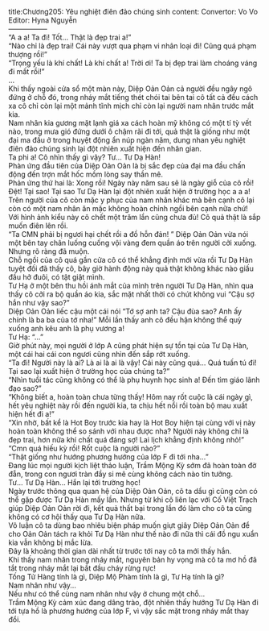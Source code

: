 title:Chương205: Yêu nghiệt điên đảo chúng sinh
content:
Convertor: Vo Vo<br>Editor: Hyna Nguyễn<br>—————–<br>“A a a! Ta đi! Tốt… Thật là đẹp trai a!”<br>“Nào chỉ là đẹp trai! Cái này vượt qua phạm vi nhân loại đi! Cũng quá phạm thượng rồi!”<br>“Trọng yếu là khí chất! Là khí chất a! Trời ơi! Ta bị đẹp trai làm choáng váng đi mất rồi!”<br>…<br>Khi thấy ngoài cửa sổ một màn này, Diệp Oản Oản cả người đều ngây ngô đứng ở chỗ đó, trong nháy mắt tiếng thét chói tai bên tai cô tất cả đều cách xa cô chỉ còn lại một mảnh tĩnh mịch chỉ còn lại người nam nhân trước mắt kia.<br>Nam nhân kia gương mặt lạnh giá xa cách hoàn mỹ không có một tí tỳ vết nào, trong mưa gió đứng dưới ô chậm rãi đi tới, quả thật là giống như một đại ma đầu ở trong huyệt động ẩn núp ngàn năm, dung nhan yêu nghiệt điên đảo chúng sinh lại đột nhiên xuất hiện đến nhân gian.<br>Ta phi a! Cô nhìn thấy gì vậy? Tư… Tư Dạ Hàn!<br>Phàn ứng đầu tiên của Diệp Oản Oản là bị sắc đẹp của đại ma đầu chấn động đến trợn mắt hốc mồm lòng say thần mê.<br>Phản ứng thứ hai là: Xong rồi! Ngày này năm sau sẽ là ngày giỗ của cô rồi!<br>Đệt! Tại sao! Tại sao Tư Dạ Hàn lại đột nhiên xuất hiện ở trường học a a a!<br>Trên người của cô còn mặc y phục của nam nhân khác mà bên cạnh cô lại còn có một nam nhân ăn mặc không hoàn chỉnh ngồi bên cạnh nữa chứ!<br>Với hình ảnh kiểu này cô chết một trăm lần cũng chưa đủ! Cô quả thật là sắp muốn điên lên rồi.<br>“Ta CMN phải bị ngươi hại chết rồi a đồ hỗn đản! ” Diệp Oản Oản vừa nói một bên tay chân luống cuống vội vàng đem quần áo trên người cởi xuống.<br>Nhưng rõ ràng đã muộn.<br>Chỗ ngồi của cô quá gần cửa cô có thể khẳng định mới vừa rồi Tư Dạ Hàn tuyệt đối đã thấy cô, bây giờ hành động này quả thật không khác nào giấu đầu hở đuôi, có tật giật mình.<br>Tư Hạ ở một bên thu hồi ánh mắt của mình trên người Tư Dạ Hàn, nhìn qua thấy cô cởi ra bộ quần áo kia, sắc mặt nhất thời có chút không vui “Cậu sợ hắn như vậy sao?”<br>Diệp Oản Oản liếc cậu một cái nói “Tớ sợ anh ta? Cậu đùa sao? Anh ấy chính là ba ba của tớ nha!” Mỗi lần thấy anh cô đều hận không thể quỳ xuống anh kêu anh là phụ vương a!<br>Tư Hạ: “…”<br>Giờ phút này, mọi người ở lớp A cũng phát hiện sự tồn tại của Tư Dạ Hàn, một cái hai cái con ngươi cũng nhìn đến sắp rớt xuống.<br>“Ta đi! Người này là ai? Là ai là ai là vậy! Cái này cũng quá… Quá tuấn tú đi! Tại sao lại xuất hiện ở trường học của chúng ta?”<br>“Nhìn tuổi tác cũng không có thể là phụ huynh học sinh a! Đến tìm giáo lãnh đạo sao?”<br>“Không biết a, hoàn toàn chưa từng thấy! Hôm nay rốt cuộc là cái ngày gì, hết yêu nghiệt này rồi đến người kia, ta chịu hết nổi rồi toàn bộ mau xuất hiện hết đi a!”<br>“Xin nhờ, bất kể là Hot Boy trước kia hay là Hot Boy hiện tại cùng với vị này hoàn toàn không thể so sánh với nhau được nha? Người này không chỉ là đẹp trai, hơn nữa khí chất quá đáng sợ! Lai lịch khẳng định không nhỏ!”<br>“Cmn quá hiếu kỳ rồi! Rốt cuộc là người nào?”<br>“Thật giống như hướng phương hướng của lớp F đi tới nha…”<br>Đang lúc mọi người kịch liệt thảo luận, Trầm Mộng Kỳ sớm đã hoàn toàn đờ đẫn, trong con ngươi tràn đầy si mê cùng không cách nào tin tưởng.<br>Tư… Tư Dạ Hàn… Hắn lại tới trường học!<br>Ngày trước thông qua quan hệ của Diệp Oản Oản, cô ta dầu gì cũng còn có thể gặp được Tư Dạ Hàn mấy lần. Nhưng từ khi cô liên lạc với Cố Việt Trạch giúp Diệp Oản Oản rời đi, kết quả thất bại trong lần đó làm cho cô ta cũng không có cơ hội thấy qua Tư Dạ Hàn nữa.<br>Vô luận cô ta dùng bao nhiêu biện pháp muốn giựt giây Diệp Oản Oản để cho Oản Oản tách ra khỏi Tư Dạ Hàn như thế nào đi nữa thì cái đồ ngu xuẩn kia vẫn không bị mắc lừa.<br>Đây là khoảng thời gian dài nhất từ trước tới nay cô ta mới thấy hắn.<br>Khi thấy nam nhân trong nháy mắt, nguyên bản hy vọng mà cô ta mơ hồ đã tắt trong nháy mắt lại bắt đầu cháy rừng rực!<br>Tống Tử Hàng tính là gì, Diệp Mộ Phàm tính là gì, Tư Hạ tính là gì?<br>Nam nhân như vậy…<br>Nếu như có thể cùng nam nhân như vậy ở chung một chỗ…<br>Trầm Mộng Kỳ cảm xúc đang dâng trào, đột nhiên thấy hướng Tư Dạ Hàn đi tới tựa hồ là phương hướng của lớp F, vì vậy sắc mặt trong nháy mắt thay đổi.
